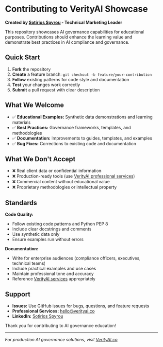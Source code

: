 # Contributing to VerityAI Showcase

**Created by [Sotirios Spyrou](https://www.linkedin.com/in/sspyrou/) - Technical Marketing Leader**

This repository showcases AI governance capabilities for educational purposes. Contributions should enhance the learning value and demonstrate best practices in AI compliance and governance.

## Quick Start

1. **Fork** the repository
2. **Create** a feature branch: `git checkout -b feature/your-contribution`
3. **Follow** existing patterns for code style and documentation
4. **Test** your changes work correctly
5. **Submit** a pull request with clear description

## What We Welcome

- ✅ **Educational Examples:** Synthetic data demonstrations and learning materials
- ✅ **Best Practices:** Governance frameworks, templates, and methodologies  
- ✅ **Documentation:** Improvements to guides, templates, and examples
- ✅ **Bug Fixes:** Corrections to existing code and documentation

## What We Don't Accept

- ❌ Real client data or confidential information
- ❌ Production-ready tools (use [VerityAI professional services](https://verityai.co))
- ❌ Commercial content without educational value
- ❌ Proprietary methodologies or intellectual property

## Standards

**Code Quality:**
- Follow existing code patterns and Python PEP 8
- Include clear docstrings and comments
- Use synthetic data only
- Ensure examples run without errors

**Documentation:**
- Write for enterprise audiences (compliance officers, executives, technical teams)
- Include practical examples and use cases
- Maintain professional tone and accuracy
- Reference [VerityAI services](https://verityai.co) appropriately

## Support

- **Issues:** Use GitHub issues for bugs, questions, and feature requests
- **Professional Services:** [hello@verityai.co](mailto:hello@verityai.co)
- **LinkedIn:** [Sotirios Spyrou](https://www.linkedin.com/in/sspyrou/)

Thank you for contributing to AI governance education!

---

*For production AI governance solutions, visit [VerityAI.co](https://verityai.co)*
